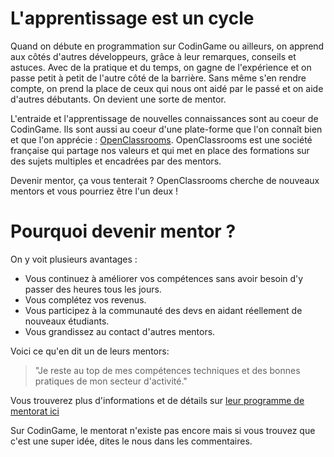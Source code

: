 # L'apprentissage est un cycle

Quand on débute en programmation sur CodinGame ou ailleurs, on apprend aux côtés d'autres développeurs, grâce à leur remarques, conseils et astuces. Avec de la pratique et du temps, on gagne de l'expérience et on passe petit à petit de l'autre côté de la barrière. Sans même s'en rendre compte, on prend la place de ceux qui nous ont aidé par le passé et on aide d'autres débutants. On devient une sorte de mentor.

L'entraide et l'apprentissage de nouvelles connaissances sont au coeur de CodinGame. Ils sont aussi au coeur d'une plate-forme que l'on connaît bien et que l'on apprécie : [OpenClassrooms](https://openclassrooms.com/fr/). OpenClassrooms est une société française qui partage nos valeurs et qui met en place des formations sur des sujets multiples et encadrées par des mentors.

Devenir mentor, ça vous tenterait ? OpenClassrooms cherche de nouveaux mentors et vous pourriez être l'un deux !

# Pourquoi devenir mentor ?

On y voit plusieurs avantages :

- Vous continuez à améliorer vos compétences sans avoir besoin d'y passer des heures tous les jours.
- Vous complétez vos revenus.
- Vous participez à la communauté des devs en aidant réellement de nouveaux étudiants.
- Vous grandissez au contact d'autres mentors.

Voici ce qu'en dit un de leurs mentors:

>"Je reste au top de mes compétences techniques et des bonnes pratiques de mon secteur d'activité."

Vous trouverez plus d'informations et de détails sur [leur programme de mentorat ici](https://mentor.openclassrooms.com/)

Sur CodinGame, le mentorat n'existe pas encore mais si vous trouvez que c'est une super idée, dites le nous dans les commentaires.

